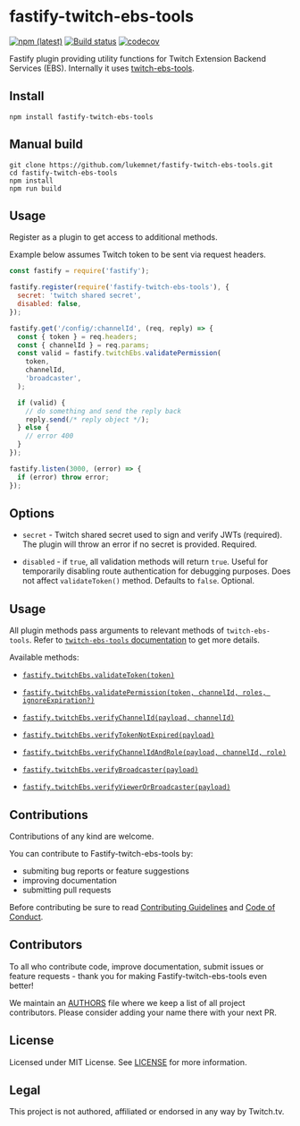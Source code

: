 # fastify-twitch-ebs-tools

[![npm (latest)](https://img.shields.io/npm/v/fastify-twitch-ebs-tools/latest.svg)](https://www.npmjs.com/package/fastify-twitch-ebs-tools)
[![Build status](https://ci.appveyor.com/api/projects/status/1tas9uha1vcqi3eu/branch/master?svg=true)](https://ci.appveyor.com/project/lwojcik/fastify-twitch-ebs-tools/branch/master)
[![codecov](https://codecov.io/gh/lukemnet/fastify-twitch-ebs-tools/branch/master/graph/badge.svg?token=ApXnDQMLjh)](https://codecov.io/gh/lukemnet/fastify-twitch-ebs-tools)

Fastify plugin providing utility functions for Twitch Extension Backend Services (EBS). Internally it uses [twitch-ebs-tools](https://github.com/lukemnet/twitch-ebs-tools).

## Install

```
npm install fastify-twitch-ebs-tools
```

## Manual build

```
git clone https://github.com/lukemnet/fastify-twitch-ebs-tools.git
cd fastify-twitch-ebs-tools
npm install
npm run build
```

## Usage

Register as a plugin to get access to additional methods.

Example below assumes Twitch token to be sent via request headers.

```js
const fastify = require('fastify');

fastify.register(require('fastify-twitch-ebs-tools'), {
  secret: 'twitch shared secret',
  disabled: false,
});

fastify.get('/config/:channelId', (req, reply) => {
  const { token } = req.headers;
  const { channelId } = req.params;
  const valid = fastify.twitchEbs.validatePermission(
    token,
    channelId,
    'broadcaster',
  );

  if (valid) {
    // do something and send the reply back
    reply.send(/* reply object */);
  } else {
    // error 400
  }
});

fastify.listen(3000, (error) => {
  if (error) throw error;
});
```

## Options

* `secret` - Twitch shared secret used to sign and verify JWTs (required). The plugin will throw an error if no secret is provided. Required.

* `disabled` - if `true`, all validation methods will return `true`. Useful for temporarily disabling route authentication for debugging purposes. Does not affect `validateToken()` method. Defaults to `false`. Optional.

## Usage

All plugin methods pass arguments to relevant methods of `twitch-ebs-tools`. Refer to [`twitch-ebs-tools` documentation](https://github.com/lukemnet/twitch-ebs-tools/blob/master/README.md#basic-usage) to get more details.

Available methods:

* [`fastify.twitchEbs.validateToken(token)`](https://github.com/lukemnet/twitch-ebs-tools/blob/master/README.md#validatetokentoken)

* [`fastify.twitchEbs.validatePermission(token, channelId, roles, ignoreExpiration?)`](https://github.com/lukemnet/twitch-ebs-tools/blob/master/README.md#validatepermissiontoken-channelid-roles-ignoreExpiration)

* [`fastify.twitchEbs.verifyChannelId(payload, channelId)`](https://github.com/lukemnet/twitch-ebs-tools#verifychannelidpayload-channelid)

* [`fastify.twitchEbs.verifyTokenNotExpired(payload)`](https://github.com/lukemnet/twitch-ebs-tools#verifytokennotexpiredpayload)

* [`fastify.twitchEbs.verifyChannelIdAndRole(payload, channelId, role)`](https://github.com/lukemnet/twitch-ebs-tools#verifychannelidandrolepayload-channelid-role)

* [`fastify.twitchEbs.verifyBroadcaster(payload)`](https://github.com/lukemnet/twitch-ebs-tools#verifybroadcasterpayload)

* [`fastify.twitchEbs.verifyViewerOrBroadcaster(payload)`](https://github.com/lukemnet/twitch-ebs-tools#verifyviewerorbroadcasterpayload)

## Contributions

Contributions of any kind are welcome.

You can contribute to Fastify-twitch-ebs-tools by:

* submiting bug reports or feature suggestions
* improving documentation
* submitting pull requests

Before contributing be sure to read [Contributing Guidelines](https://github.com/lukemnet/fastify-twitch-ebs-tools/blob/master/CONTRIBUTING.md) and [Code of Conduct](https://github.com/lukemnet/fastify-twitch-ebs-tools/blob/master/CODE_OF_CONDUCT.md).

## Contributors

To all who contribute code, improve documentation, submit issues or feature requests - thank you for making Fastify-twitch-ebs-tools even better!

We maintain an [AUTHORS](https://github.com/lukemnet/fastify-twitch-ebs-tools/blob/master/AUTHORS) file where we keep a list of all project contributors. Please consider adding your name there with your next PR.

## License

Licensed under MIT License. See [LICENSE](https://raw.githubusercontent.com/lukemnet/fastify-twitch-ebs-tools/master/LICENSE) for more information.

## Legal

This project is not authored, affiliated or endorsed in any way by Twitch.tv.